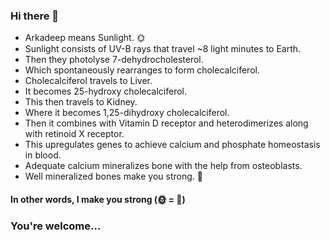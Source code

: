 ### Hi there 👋

- Arkadeep means Sunlight. 🌞 
- Sunlight consists of UV-B rays that travel ~8 light minutes to Earth.
- Then they photolyse 7-dehydrocholesterol.
- Which spontaneously rearranges to form cholecalciferol.
- Cholecalciferol travels to Liver.
- It becomes 25-hydroxy cholecalciferol.
- This then travels to Kidney.
- Where it becomes 1,25-dihydroxy cholecalciferol.
- Then it combines with Vitamin D receptor and heterodimerizes along with retinoid X receptor.
- This upregulates genes to achieve calcium and phosphate homeostasis in blood.
- Adequate calcium mineralizes bone with the help from osteoblasts.
- Well mineralized bones make you strong. 💪

#### In other words, I make you strong (🌞 = 💪)

### You're welcome... 
